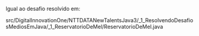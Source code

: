 Igual ao desafio resolvido em:

src/DigitalInnovationOne/NTTDATANewTalentsJava3/_1_ResolvendoDesafiosMediosEmJava/_1_ReservatorioDeMel/ReservatorioDeMel.java